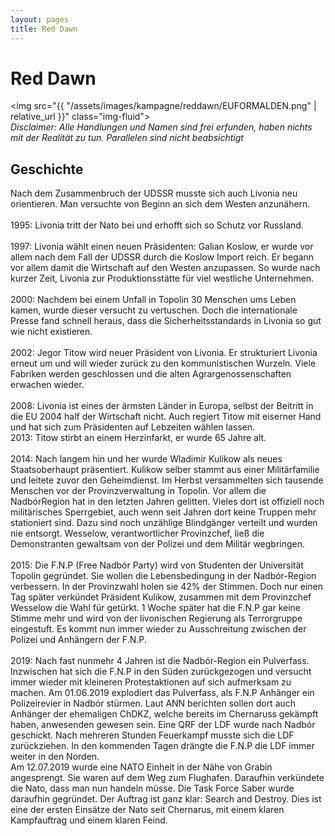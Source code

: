 ```yaml
---
layout: pages
title: Red Dawn
---
```

# Red Dawn
<img src="{{ "/assets/images/kampagne/reddawn/EUFORMALDEN.png" | relative_url }}" class="img-fluid">
<br>
*Disclaimer: Alle Handlungen und Namen sind frei erfunden, haben nichts mit der Realität zu tun. Parallelen sind nicht beabsichtigt*
<br>
## Geschichte

Nach dem Zusammenbruch der UDSSR musste sich auch Livonia neu orientieren. Man versuchte von
Beginn an sich dem Westen anzunähern.<br><br>
1995: Livonia tritt der Nato bei und erhofft sich so Schutz vor Russland.<br><br>
1997: Livonia wählt einen neuen Präsidenten: Galian Koslow, er wurde vor allem nach dem Fall der
UDSSR durch die Koslow Import reich. Er begann vor allem damit die Wirtschaft auf den Westen
anzupassen. So wurde nach kurzer Zeit, Livonia zur Produktionsstätte für viel westliche
Unternehmen.<br><br>
2000: Nachdem bei einem Unfall in Topolin 30 Menschen ums Leben kamen, wurde dieser versucht
zu vertuschen. Doch die internationale Presse fand schnell heraus, dass die Sicherheitsstandards in
Livonia so gut wie nicht existieren.<br><br>
2002: Jegor Titow wird neuer Präsident von Livonia. Er strukturiert Livonia erneut um und will wieder
zurück zu den kommunistischen Wurzeln. Viele Fabriken werden geschlossen und die alten
Agrargenossenschaften erwachen wieder.<br><br>
2008: Livonia ist eines der ärmsten Länder in Europa, selbst der Beitritt in die EU 2004 half der
Wirtschaft nicht. Auch regiert Titow mit eiserner Hand und hat sich zum Präsidenten auf Lebzeiten
wählen lassen.<br>
2013: Titow stirbt an einem Herzinfarkt, er wurde 65 Jahre alt.<br><br>
2014: Nach langem hin und her wurde Wladimir Kulikow als neues Staatsoberhaupt präsentiert.
Kulikow selber stammt aus einer Militärfamilie und leitete zuvor den Geheimdienst. Im Herbst
versammelten sich tausende Menschen vor der Provinzverwaltung in Topolin. Vor allem die NadbórRegion hat in den letzten Jahren gelitten. Vieles dort ist offiziell noch militärisches Sperrgebiet, auch
wenn seit Jahren dort keine Truppen mehr stationiert sind. Dazu sind noch unzählige Blindgänger
verteilt und wurden nie entsorgt. Wesselow, verantwortlicher Provinzchef, ließ die Demonstranten
gewaltsam von der Polizei und dem Militär wegbringen.<br><br>
2015: Die F.N.P (Free Nadbór Party) wird von Studenten der Universität Topolin gegründet. Sie
wollen die Lebensbedingung in der Nadbór-Region verbessern. In der Provinzwahl holen sie 42% der
Stimmen. Doch nur einen Tag später verkündet Präsident Kulikow, zusammen mit dem Provinzchef
Wesselow die Wahl für getürkt. 1 Woche später hat die F.N.P gar keine Stimme mehr und wird von
der livonischen Regierung als Terrorgruppe eingestuft. Es kommt nun immer wieder zu Ausschreitung
zwischen der Polizei und Anhängern der F.N.P.<br><br>
2019: Nach fast nunmehr 4 Jahren ist die Nadbór-Region ein Pulverfass. Inzwischen hat sich die F.N.P
in den Süden zurückgezogen und versucht immer wieder mit kleineren Protestaktionen auf sich
aufmerksam zu machen. Am 01.06.2019 explodiert das Pulverfass, als F.N.P Anhänger ein
Polizeirevier in Nadbór stürmen. Laut ANN berichten sollen dort auch Anhänger der ehemaligen
ChDKZ, welche bereits im Chernaruss gekämpft haben, anwesenden gewesen sein. Eine QRF der LDF
wurde nach Nadbór geschickt. Nach mehreren Stunden Feuerkampf musste sich die LDF
zurückziehen. In den kommenden Tagen drängte die F.N.P die LDF immer weiter in den Norden. <br>Am
12.07.2019 wurde eine NATO Einheit in der Nähe von Grabin angesprengt. Sie waren auf dem Weg
zum Flughafen. Daraufhin verkündete die Nato, dass man nun handeln müsse. Die Task Force Saber
wurde daraufhin gegründet. Der Auftrag ist ganz klar: Search and Destroy. Dies ist eine der ersten
Einsätze der Nato seit Chernarus, mit einem klaren Kampfauftrag und einem klaren Feind.

